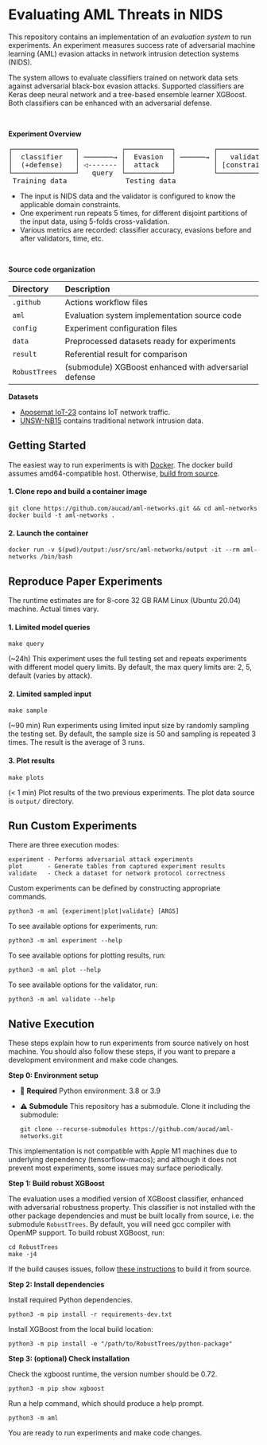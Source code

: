 # Evaluating AML Threats in NIDS

This repository contains an implementation of an _evaluation system_ to run experiments. An experiment measures success rate of adversarial machine learning (AML) evasion attacks in network intrusion detection systems (NIDS).

The system allows to evaluate classifiers trained on network data sets against adversarial black-box evasion attacks. 
Supported classifiers are Keras deep neural network and a tree-based ensemble learner XGBoost. 
Both classifiers can be enhanced with an adversarial defense.

<br/>

**Experiment Overview**

<pre>
┌───────────────┐          ┌───────────┐         ┌───────────────┐          
│  classifier   │ ───────→ │  Evasion  │ ──────→ │   validator   │ ──────→  valid & evasive
│  (+defense)   │ ◁------- │  attack   │         │ [constraints] │          adversarial
└───────────────┘   query  └───────────┘         └───────────────┘          examples                       
 Training data              Testing data 
</pre>

* The input is NIDS data and the validator is configured to know the applicable domain constraints.
* One experiment run repeats 5 times, for different disjoint partitions of the input data, using 5-folds cross-validation.
* Various metrics are recorded: classifier accuracy, evasions before and after validators, time, etc.

<br/>

**Source code organization**

| Directory     | Description                                           |
|:--------------|:------------------------------------------------------|
| `.github`     | Actions workflow files                                |
| `aml`         | Evaluation system implementation source code          |
| `config`      | Experiment configuration files                        |
| `data`        | Preprocessed datasets ready for experiments           |
| `result`      | Referential result for comparison                     |
| `RobustTrees` | (submodule) XGBoost enhanced with adversarial defense |

**Datasets**

- [Aposemat IoT-23][IOT] contains IoT network traffic.
- [UNSW-NB15][UNS] contains traditional network intrusion data.


## Getting Started

The easiest way to run experiments is with [Docker][DOC].
The docker build assumes amd64-compatible host. Otherwise, [build from source](#native-execution).

#### 1. Clone repo and build a container image

```
git clone https://github.com/aucad/aml-networks.git && cd aml-networks
docker build -t aml-networks . 
```

#### 2. Launch the container

```
docker run -v $(pwd)/output:/usr/src/aml-networks/output -it --rm aml-networks /bin/bash
```

## Reproduce Paper Experiments

The runtime estimates are for 8-core 32 GB RAM Linux (Ubuntu 20.04) machine. Actual times vary.

#### 1. Limited model queries 

```
make query
```

(~24h) This experiment uses the full testing set and repeats experiments with different model query limits. 
By default, the max query limits are: 2, 5, default (varies by attack). 

#### 2. Limited sampled input 

```
make sample
```

(~90 min) Run experiments using limited input size by randomly sampling the testing set. 
By default, the sample size is 50 and sampling is repeated 3 times. The result is the average of 3 runs.

#### 3. Plot results 

```
make plots
```

(< 1 min) Plot results of the two previous experiments. The plot data source is `output/` directory. 


## Run Custom Experiments

There are three execution modes:

```
experiment - Performs adversarial attack experiments
plot       - Generate tables from captured experiment results
validate   - Check a dataset for network protocol correctness
```

Custom experiments can be defined by constructing appropriate commands.

```
python3 -m aml {experiment|plot|validate} [ARGS]
```

To see available options for experiments, run:

```
python3 -m aml experiment --help
```

To see available options for plotting results, run:

```
python3 -m aml plot --help
```

To see available options for the validator, run:

```
python3 -m aml validate --help
```

## Native Execution

These steps explain how to run experiments from source natively on host machine.
You should also follow these steps, if you want to prepare a development environment and make code changes.

**Step 0: Environment setup**

- :snake: **Required** Python environment: 3.8 or 3.9

- :warning: **Submodule** This repository has a submodule. Clone it including the submodule:

  ```
  git clone --recurse-submodules https://github.com/aucad/aml-networks.git
  ```

This implementation is not compatible with Apple M1 machines due to underlying dependency (tensorflow-macos); and
although it does not prevent most experiments, some issues may surface periodically.

**Step 1: Build robust XGBoost**

The evaluation uses a modified version of XGBoost classifier, enhanced with adversarial robustness property. 
This classifier is not installed with the other package dependencies and must be built locally from source, i.e. the submodule `RobustTrees`.
By default, you will need gcc compiler with OpenMP support. 
To build robust XGBoost, run:

```
cd RobustTrees
make -j4
```

If the build causes issues, follow [these instructions][RBT] to build it from source.

**Step 2: Install dependencies**

Install required Python dependencies.

```
python3 -m pip install -r requirements-dev.txt
```

Install XGBoost from the local build location:

```
python3 -m pip install -e "/path/to/RobustTrees/python-package"
```

**Step 3: (optional) Check installation**


Check the xgboost runtime, the version number should be 0.72.

```
python3 -m pip show xgboost
```

Run a help command, which should produce a help prompt.

```
python3 -m aml
```

You are ready to run experiments and make code changes. 

[IOT]: https://www.stratosphereips.org/datasets-iot23/
[UNS]: https://research.unsw.edu.au/projects/unsw-nb15-dataset
[DOC]: https://docs.docker.com/engine/install/
[RBT]: https://github.com/chenhongge/RobustTrees/tree/master/python-package#from-source
